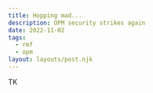 ```yaml
---
title: Hopping mad...
description: OPM security strikes again
date: 2022-11-02
tags:
  - rmf
  - opm
layout: layouts/post.njk
---
```


TK
